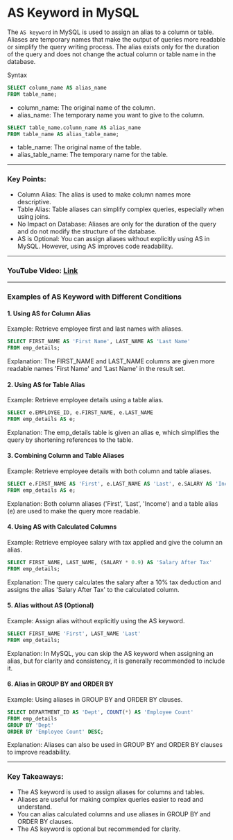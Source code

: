 # AS Keyword in MySQL
The `AS keyword` in MySQL is used to assign an alias to a column or table. Aliases are temporary names that make the output of queries more readable or simplify the query writing process. The alias exists only for the duration of the query and does not change the actual column or table name in the database.

Syntax
```sql
SELECT column_name AS alias_name
FROM table_name;
```

- column_name: The original name of the column.
- alias_name: The temporary name you want to give to the column.

```sql
SELECT table_name.column_name AS alias_name
FROM table_name AS alias_table_name;
```

- table_name: The original name of the table.
- alias_table_name: The temporary name for the table.

---

### Key Points:
- Column Alias: The alias is used to make column names more descriptive.
- Table Alias: Table aliases can simplify complex queries, especially when using joins.
- No Impact on Database: Aliases are only for the duration of the query and do not modify the structure of the database.
- AS is Optional: You can assign aliases without explicitly using AS in MySQL. However, using AS improves code readability.

---

### YouTube Video: [Link](https://www.youtube.com/watch?v=-DLGwKdEayI&list=PL53IeEJJLQl3xIzMPqA7lApebsB-UqtNB&index=21)

---
### Examples of AS Keyword with Different Conditions

#### 1. Using AS for Column Alias
Example: Retrieve employee first and last names with aliases.

```sql
SELECT FIRST_NAME AS 'First Name', LAST_NAME AS 'Last Name'
FROM emp_details;
```

Explanation: The FIRST_NAME and LAST_NAME columns are given more readable names 'First Name' and 'Last Name' in the result set.

#### 2. Using AS for Table Alias
Example: Retrieve employee details using a table alias.

```sql
SELECT e.EMPLOYEE_ID, e.FIRST_NAME, e.LAST_NAME
FROM emp_details AS e;
```

Explanation: The emp_details table is given an alias e, which simplifies the query by shortening references to the table.

#### 3. Combining Column and Table Aliases
Example: Retrieve employee details with both column and table aliases.

```sql
SELECT e.FIRST_NAME AS 'First', e.LAST_NAME AS 'Last', e.SALARY AS 'Income'
FROM emp_details AS e;
```

Explanation: Both column aliases ('First', 'Last', 'Income') and a table alias (e) are used to make the query more readable.

#### 4. Using AS with Calculated Columns
Example: Retrieve employee salary with tax applied and give the column an alias.

```sql
SELECT FIRST_NAME, LAST_NAME, (SALARY * 0.9) AS 'Salary After Tax'
FROM emp_details;
```

Explanation: The query calculates the salary after a 10% tax deduction and assigns the alias 'Salary After Tax' to the calculated column.


#### 5. Alias without AS (Optional)
Example: Assign alias without explicitly using the AS keyword.

```sql
SELECT FIRST_NAME 'First', LAST_NAME 'Last'
FROM emp_details;
```

Explanation: In MySQL, you can skip the AS keyword when assigning an alias, but for clarity and consistency, it is generally recommended to include it.

#### 6. Alias in GROUP BY and ORDER BY
Example: Using aliases in GROUP BY and ORDER BY clauses.

```sql
SELECT DEPARTMENT_ID AS 'Dept', COUNT(*) AS 'Employee Count'
FROM emp_details
GROUP BY 'Dept'
ORDER BY 'Employee Count' DESC;
```

Explanation: Aliases can also be used in GROUP BY and ORDER BY clauses to improve readability.

---

### Key Takeaways:
- The AS keyword is used to assign aliases for columns and tables.
- Aliases are useful for making complex queries easier to read and understand.
- You can alias calculated columns and use aliases in GROUP BY and ORDER BY clauses.
- The AS keyword is optional but recommended for clarity.
